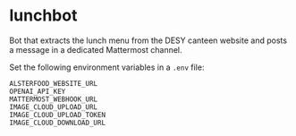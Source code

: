 # lunchbot

Bot that extracts the lunch menu from the DESY canteen website and posts a message in a dedicated Mattermost channel.

Set the following environment variables in a `.env` file:

```shell
ALSTERFOOD_WEBSITE_URL
OPENAI_API_KEY
MATTERMOST_WEBHOOK_URL
IMAGE_CLOUD_UPLOAD_URL
IMAGE_CLOUD_UPLOAD_TOKEN
IMAGE_CLOUD_DOWNLOAD_URL
```
